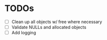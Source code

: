 # TODOs

- [ ] Clean up all objects w/ free where necessary
- [ ] Validate NULLs and allocated objects
- [ ] Add logging
